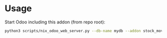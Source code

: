 # Usage

Start Odoo including this addon (from repo root):

```bash
python3 scripts/nix_odoo_web_server.py --db-name mydb --addon stock_move_line_dates
```

